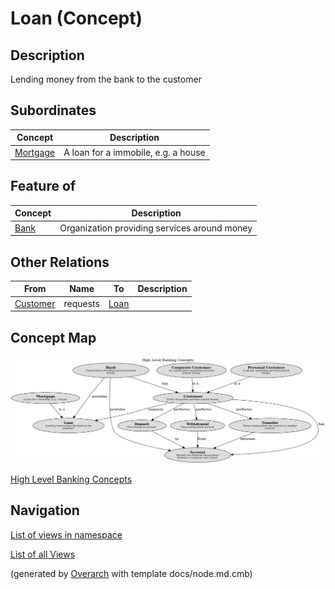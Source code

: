 
# Loan (Concept)
## Description
Lending money from the bank to the customer

## Subordinates
| Concept | Description |
|---|---|
| [Mortgage](../../mybank/concepts/mortgage.md)| A loan for a immobile, e.g. a house |
## Feature of
| Concept | Description |
|---|---|
| [Bank](../../mybank/concepts/bank.md)| Organization providing services around money |
## Other Relations
| From | Name | To | Description |
|---|---|---|---|
| [Customer](../../mybank/concepts/customer.md) | requests | [Loan](../../mybank/concepts/loan.md) |  |

## Concept Map
![High Level Banking Concepts](../../mybank/concepts/concept-view.png)

[High Level Banking Concepts](../../mybank/concepts/concept-view.md)


## Navigation
[List of views in namespace](./views-in-namespace.md)

[List of all Views](../../views.md)


(generated by [Overarch](https://github.com/soulspace-org/overarch) with template docs/node.md.cmb)
